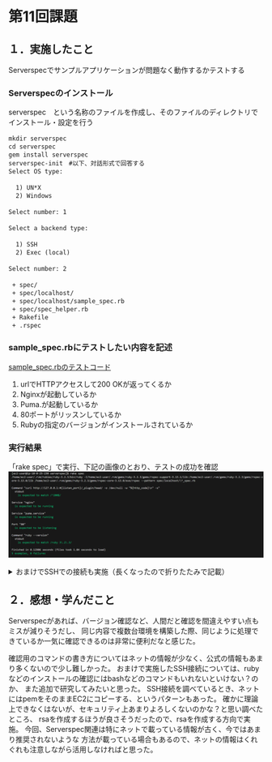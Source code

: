 # 第11回課題

## １．実施したこと
Serverspecでサンプルアプリケーションが問題なく動作するかテストする

### Serverspecのインストール
serverspec　という名称のファイルを作成し、そのファイルのディレクトリでインストール・設定を行う

```
mkdir serverspec
cd serverspec
gem install serverspec
serverspec-init　#以下、対話形式で回答する
Select OS type:

  1) UN*X
  2) Windows

Select number: 1

Select a backend type:

  1) SSH
  2) Exec (local)

Select number: 2

 + spec/
 + spec/localhost/
 + spec/localhost/sample_spec.rb
 + spec/spec_helper.rb
 + Rakefile
 + .rspec
```

### sample_spec.rbにテストしたい内容を記述
[sample_spec.rbのテストコード](/spec_helper.rb)

1. urlでHTTPアクセスして200 OKが返ってくるか
1. Nginxが起動しているか
1. Puma.が起動しているか
1. 80ポートがリッスンしているか
1. Rubyの指定のバージョンがインストールされているか

### 実行結果
「rake spec」で実行、下記の画像のとおり、テストの成功を確認
 ![local_rakespec](images11/local_rakespec.png)<br>

<details><summary>おまけでSSHでの接続も実施（長くなったので折りたたみで記載）</summary>

 ローカルで起動は確認できたが、SSH接続もお試しで少しトライ。  
（よくアプリケーションの構成で、プライベートサブネット・パブリックサブネットにそれぞれ  
EC2を１台ずつ立てて、パブリックサブネットにあるEC2を踏み台サーバーとして  
プライベートサブネットのEC2に接続するという構成も見かけるので、一度EC2からEC2への接続をしてみたかったので実施）

#### Serverspecのインストール（接続元サーバ）
SSH接続で実施する場合は、テストしたいサーバと別のサーバにインストールする。  
インストールコマンドは同じだが、インストール後の実施手順が異なる。

```
serverspec-init #以下、対話形式で回答する
Select OS type:

  1) UN*X
  2) Windows

Select number: 1

Select a backend type:

  1) SSH
  2) Exec (local)

Select number: 1

Vagrant instance y/n: n
Input target host name: ec2_client
 + spec/
 + spec/ec2_client/
 + spec/ec2_client/sample_spec.rb
 + spec/spec_helper.rb
 + Rakefile
 + .rspec
```

#### 秘密鍵・公開鍵作成（接続元サーバ）
今回は、秘密鍵・公開鍵を作成し、公開鍵をテストしたいサーバに格納することでEC2からEC2への接続を許可する。  
Githubに鍵を格納しないように注意！！

```
ssh keygen（鍵の作成コマンド）
# 今回はパスワードは設定しない。（空欄でEnterでOK）
cd .ssh/
ls　#中にid_rsa（秘密鍵） id_rsa.pub（公開鍵）が作成されていることを確認
```
catなどのコマンドで公開鍵の中身をコピーする。

#### 公開鍵のコピー（接続先サーバ）
```
cd .ssh/
touch authorized_keys
vim authorized_keys
#先ほどコピーした公開鍵を貼り付ける(すでにauthorized_keysがある場合は touchコマンド省略、追記する)
```

(手動でやってしまったがコマンドでもできるかもしれない。  
Ref:https://qiita.com/kazokmr/items/754169cfa996b24fcbf5）

#### configの設定（接続元サーバ）
configにSSHに接続するための情報を記載する。
```
cd .ssh/
touch config
vim config
```
configの内容
```
Host "インストール後にnameで設定した名前"
        HostName "接続先のEC2のプライベートIP"
        IdentityFile ~/.ssh/authorized_keys
        User ec2-user
        ServerAliveInterval 30
```

上記を記載後、HOMEディレクトリで「SSH 設定した名前」を実施して接続できればOK

おまけなので、サンプルのテストコードをベースに実施。  
（実施できないときは、chmodの権限設定が必要なケースがある。  
　Ref:https://qiita.com/muramasa2/items/c58345b3ab6069d02849  
　　　https://qiita.com/muramasa2/items/c58345b3ab6069d02849）

#### sample_spec.rbにテストしたい内容を記述
[sample_spec.rbのテストコード](/spec_helper2.rb)

#### 実行結果
「rake spec」で、下記のとおり確認できた。
 ![ssh_rakespec](images11/ssh_rakespec.png)<br>
</details>

## ２．感想・学んだこと
Serverspecがあれば、バージョン確認など、人間だと確認を間違えやすい点もミスが減りそうだし、
同じ内容で複数台環境を構築した際、同じように処理できているか一気に確認できるのは非常に便利だなと感じた。

確認用のコマンドの書き方についてはネットの情報が少なく、公式の情報もあまり多くないので少し難しかった。
おまけで実施したSSH接続については、rubyなどのインストールの確認にはbashなどのコマンドもいれないといけない？のか、
また追加で研究してみたいと思った。
SSH接続を調べているとき、ネットにはpemをそのままEC2にコピーする、というパターンもあった。
確かに理論上できなくはないが、セキュリティ上あまりよろしくないのかな？と思い調べたところ、
rsaを作成するほうが良さそうだったので、rsaを作成する方向で実施。
今回、Serverspec関連は特にネットで載っている情報が古く、今ではあまり推奨されないような
方法が載っている場合もあるので、ネットの情報はくれぐれも注意しながら活用しなければと思った。
